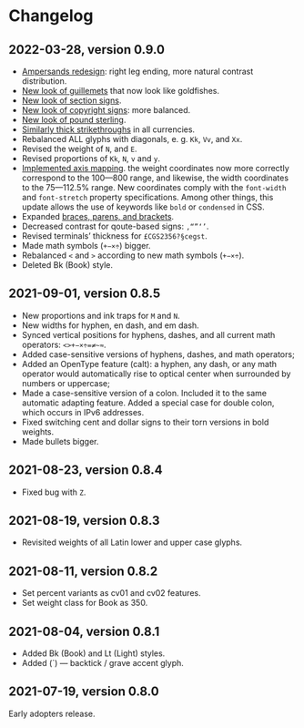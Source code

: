 # Changelog

## 2022-03-28, version 0.9.0

- [Ampersands redesign](https://twitter.com/romanshamin_en/status/1477687473669091328): right leg ending, more natural contrast distribution.
- [New look of guillemets](https://twitter.com/romanshamin_en/status/1478044084782735367) that now look like goldfishes.
- [New look of section signs](https://twitter.com/romanshamin_en/status/1479523955081945089).
- [New look of copyright signs](https://twitter.com/romanshamin_en/status/1479884106410479623): more balanced.
- [New look of pound sterling](https://twitter.com/romanshamin_en/status/1480600396330643456).
- [Similarly thick strikethroughs](https://twitter.com/romanshamin_en/status/1480982576840187904) in all currencies.
- Rebalanced ALL glyphs with diagonals, e. g. `Kk`, `Vv`, and `Xx`.
- Revised the weight of `N`, and `E`.
- Revised proportions of `Kk`, `N`, `v` and `y`.
- [Implemented axis mapping](https://twitter.com/romanshamin_en/status/1489629883789713412). the weight coordinates now more correctly correspond to the 100—800 range, and likewise, the width coordinates to the 75—112.5% range. New coordinates comply with the `font-width` and `font-stretch` property specifications. Among other things, this update allows the use of keywords like `bold` or `condensed` in CSS.
- Expanded [braces, parens, and brackets](https://twitter.com/romanshamin_en/status/1489371033706668034).
- Decreased contrast for qoute-based signs: `,“”‘’`.
- Revised terminals’ thickness for `£CGS2356?§cegst`.
- Made math symbols (`+−×÷`) bigger.
- Rebalanced `<` and `>` according to new math symbols (`+−×÷`).
- Deleted Bk (Book) style.

## 2021-09-01, version 0.8.5

- New proportions and ink traps for `M` and `N`.
- New widths for hyphen, en dash, and em dash.
- Synced vertical positions for hyphens, dashes, and all current math operators: `<>+−×÷=≠~≈`.
- Added case-sensitive versions of hyphens, dashes, and math operators;
- Added an OpenType feature (calt): a hyphen, any dash, or any math operator would automatically rise to optical center when surrounded by numbers or uppercase;
- Made a case-sensitive version of a colon. Included it to the same automatic adapting feature. Added a special case for double colon, which occurs in  IPv6 addresses.
- Fixed switching cent and dollar signs to their torn versions in bold weights.
- Made bullets bigger.

## 2021-08-23, version 0.8.4

- Fixed bug with `Z`.

## 2021-08-19, version 0.8.3

- Revisited weights of all Latin lower and upper case glyphs.

## 2021-08-11, version 0.8.2

- Set percent variants as cv01 and cv02 features.
- Set weight class for Book as 350.


## 2021-08-04, version 0.8.1

- Added Bk (Book) and Lt (Light) styles.
- Added (`) — backtick / grave accent glyph.


## 2021-07-19, version 0.8.0

Early adopters release.